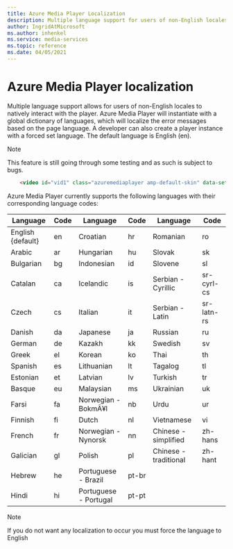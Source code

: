 ```yaml
---
title: Azure Media Player Localization
description: Multiple language support for users of non-English locales.
author: IngridAtMicrosoft
ms.author: inhenkel
ms.service: media-services
ms.topic: reference
ms.date: 04/05/2021
---
```


# Azure Media Player localization #

Multiple language support allows for users of non-English locales to natively interact with the player. Azure Media Player will instantiate with a global dictionary of languages, which will localize the error messages based on the page language. A developer can also create a player instance with a forced set language. The default language is English (en).

> [!NOTE]
> This feature is still going through some testing and as such is subject to bugs.

```html
    <video id="vid1" class="azuremediaplayer amp-default-skin" data-setup='{"language":"es"}'>...</video>
```

Azure Media Player currently supports the following languages with their corresponding language codes:

| Language            | Code | Language                | Code   | Language                | Code         |
|---------------------|------|-------------------------|--------|-------------------------|--------------|
| English {default}   | en   | Croatian                | hr     | Romanian                | ro           |
| Arabic              | ar   | Hungarian               | hu     | Slovak                  | sk           |
| Bulgarian           | bg   | Indonesian              | id     | Slovene                 | sl           |
| Catalan             | ca   | Icelandic               | is     | Serbian - Cyrillic      | sr-cyrl-cs   |
| Czech               | cs   | Italian                 | it     | Serbian - Latin         | sr-latn-rs   |
| Danish              | da   | Japanese                | ja     | Russian                 | ru           |
| German              | de   | Kazakh                  | kk     | Swedish                 | sv           |
| Greek               | el   | Korean                  | ko     | Thai                    | th           |
| Spanish             | es   | Lithuanian              | lt     | Tagalog                 | tl           |
| Estonian            | et   | Latvian                 | lv     | Turkish                 | tr           |
| Basque              | eu   | Malaysian               | ms     | Ukrainian               | uk           |
| Farsi               | fa   | Norwegian - BokmÃ¥l     | nb     | Urdu                    | ur           |
| Finnish             | fi   | Dutch                   | nl     | Vietnamese              | vi           |
| French              | fr   | Norwegian - Nynorsk     | nn     | Chinese - simplified    | zh-hans      |
| Galician            | gl   | Polish                  | pl     | Chinese - traditional   | zh-hant      |
| Hebrew              | he   | Portuguese - Brazil     | pt-br  |                         |              |
| Hindi               | hi   | Portuguese - Portugal   | pt-pt  |                         |              |


> [!NOTE]
> If you do not want any localization to occur you must force the language to English
